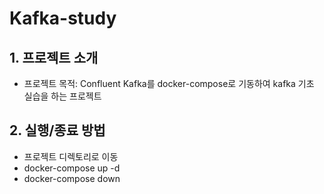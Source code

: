 # Kafka-study

## 1. 프로젝트 소개

- 프로젝트 목적: Confluent Kafka를 docker-compose로 기동하여 kafka 기초 실습을 하는 프로젝트

## 2. 실행/종료 방법

- 프로젝트 디렉토리로 이동
- docker-compose up -d
- docker-compose down

